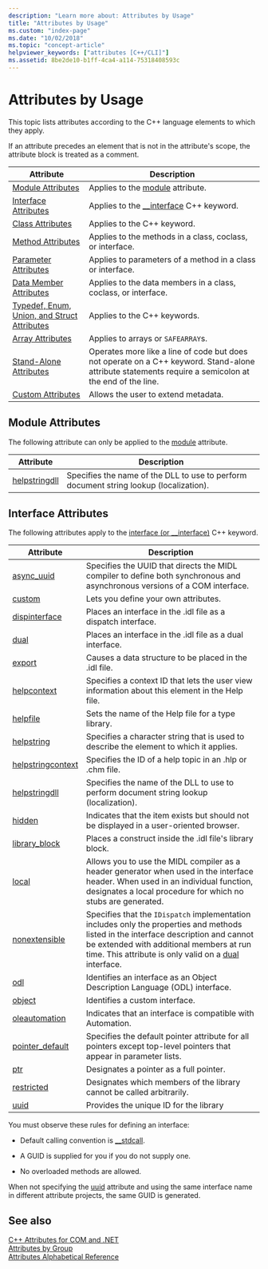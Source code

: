 ```yaml
---
description: "Learn more about: Attributes by Usage"
title: "Attributes by Usage"
ms.custom: "index-page"
ms.date: "10/02/2018"
ms.topic: "concept-article"
helpviewer_keywords: ["attributes [C++/CLI]"]
ms.assetid: 8be2de10-b1ff-4ca4-a114-75318408593c
---
```

# Attributes by Usage

This topic lists attributes according to the C++ language elements to which they apply.

If an attribute precedes an element that is not in the attribute's scope, the attribute block is treated as a comment.

|Attribute|Description|
|---------------|-----------------|
|[Module Attributes](module-attributes.md)|Applies to the [module](module-cpp.md) attribute.|
|[Interface Attributes](interface-attributes.md)|Applies to the [__interface](../../cpp/interface.md) C++ keyword.|
|[Class Attributes](class-attributes.md)|Applies to the C++ keyword.|
|[Method Attributes](method-attributes.md)|Applies to the methods in a class, coclass, or interface.|
|[Parameter Attributes](parameter-attributes.md)|Applies to parameters of a method in a class or interface.|
|[Data Member Attributes](data-member-attributes.md)|Applies to the data members in a class, coclass, or interface.|
|[Typedef, Enum, Union, and Struct Attributes](typedef-enum-union-and-struct-attributes.md)|Applies to the C++ keywords.|
|[Array Attributes](array-attributes.md)|Applies to arrays or `SAFEARRAY`s.|
|[Stand-Alone Attributes](stand-alone-attributes.md)|Operates more like a line of code but does not operate on a C++ keyword. Stand-alone attribute statements require a semicolon at the end of the line.|
|[Custom Attributes](custom-attributes-cpp.md)|Allows the user to extend metadata.|

## Module Attributes

The following attribute can only be applied to the [module](module-cpp.md) attribute.

|Attribute|Description|
|---------------|-----------------|
|[helpstringdll](helpstringdll.md)|Specifies the name of the DLL to use to perform document string lookup (localization).|

## Interface Attributes

The following attributes apply to the [interface (or __interface)](../../cpp/interface.md) C++ keyword.

|Attribute|Description|
|---------------|-----------------|
|[async_uuid](async-uuid.md)|Specifies the UUID that directs the MIDL compiler to define both synchronous and asynchronous versions of a COM interface.|
|[custom](custom-cpp.md)|Lets you define your own attributes.|
|[dispinterface](dispinterface.md)|Places an interface in the .idl file as a dispatch interface.|
|[dual](dual.md)|Places an interface in the .idl file as a dual interface.|
|[export](export.md)|Causes a data structure to be placed in the .idl file.|
|[helpcontext](helpcontext.md)|Specifies a context ID that lets the user view information about this element in the Help file.|
|[helpfile](helpfile.md)|Sets the name of the Help file for a type library.|
|[helpstring](helpstring.md)|Specifies a character string that is used to describe the element to which it applies.|
|[helpstringcontext](helpstringcontext.md)|Specifies the ID of a help topic in an .hlp or .chm file.|
|[helpstringdll](helpstringdll.md)|Specifies the name of the DLL to use to perform document string lookup (localization).|
|[hidden](hidden.md)|Indicates that the item exists but should not be displayed in a user-oriented browser.|
|[library_block](library-block.md)|Places a construct inside the .idl file's library block.|
|[local](local-cpp.md)|Allows you to use the MIDL compiler as a header generator when used in the interface header. When used in an individual function, designates a local procedure for which no stubs are generated.|
|[nonextensible](nonextensible.md)|Specifies that the `IDispatch` implementation includes only the properties and methods listed in the interface description and cannot be extended with additional members at run time. This attribute is only valid on a [dual](dual.md) interface.|
|[odl](odl.md)|Identifies an interface as an Object Description Language (ODL) interface.|
|[object](object-cpp.md)|Identifies a custom interface.|
|[oleautomation](oleautomation.md)|Indicates that an interface is compatible with Automation.|
|[pointer_default](pointer-default.md)|Specifies the default pointer attribute for all pointers except top-level pointers that appear in parameter lists.|
|[ptr](ptr.md)|Designates a pointer as a full pointer.|
|[restricted](restricted.md)|Designates which members of the library cannot be called arbitrarily.|
|[uuid](uuid-cpp-attributes.md)|Provides the unique ID for the library|

You must observe these rules for defining an interface:

- Default calling convention is [__stdcall](../../cpp/stdcall.md).

- A GUID is supplied for you if you do not supply one.

- No overloaded methods are allowed.

When not specifying the [uuid](uuid-cpp-attributes.md) attribute and using the same interface name in different attribute projects, the same GUID is generated.

## See also

[C++ Attributes for COM and .NET](cpp-attributes-com-net.md)<br/>
[Attributes by Group](attributes-by-group.md)<br/>
[Attributes Alphabetical Reference](attributes-alphabetical-reference.md)
